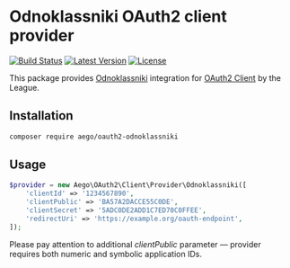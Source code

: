 # Odnoklassniki OAuth2 client provider

[![Build Status](https://img.shields.io/travis/rakeev/oauth2-odnoklassniki.svg)](https://travis-ci.org/rakeev/oauth2-odnoklassniki)
[![Latest Version](https://img.shields.io/packagist/v/aego/oauth2-odnoklassniki.svg)](https://packagist.org/packages/aego/oauth2-odnoklassniki)
[![License](https://img.shields.io/packagist/l/aego/oauth2-odnoklassniki.svg)](https://packagist.org/packages/aego/oauth2-odnoklassniki)

This package provides [Odnoklassniki](http://ok.ru) integration for [OAuth2 Client](https://github.com/thephpleague/oauth2-client) by the League.

## Installation

```sh
composer require aego/oauth2-odnoklassniki
```

## Usage

```php
$provider = new Aego\OAuth2\Client\Provider\Odnoklassniki([
    'clientId' => '1234567890',
    'clientPublic' => 'BA57A2DACCE55C0DE',
    'clientSecret' => '5ADC0DE2ADD1C7ED70C0FFEE',
    'redirectUri' => 'https://example.org/oauth-endpoint',
]);
```

Please pay attention to additional _clientPublic_ parameter — provider requires both numeric and symbolic application IDs.
